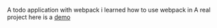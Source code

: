 A todo application with webpack i learned how to use webpack in A real project
here is a [demo](https://adumansr.github.io/todo_app/)
